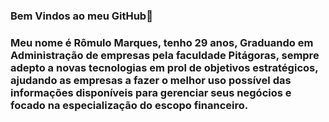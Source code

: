 ### Bem Vindos ao meu GitHub👋

### Meu nome é Rômulo Marques, tenho 29 anos, Graduando em Administração de empresas pela faculdade Pitágoras, sempre adepto a novas tecnologias em prol de objetivos estratégicos, ajudando as empresas a fazer o melhor uso possível das informações disponíveis para gerenciar seus negócios e focado na especialização do escopo financeiro. 

